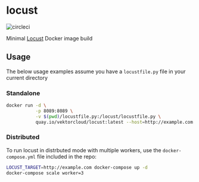 # locust

![circleci][circleci]

Minimal [Locust](https://github.com/locustio/locust) Docker image build

## Usage

The below usage examples assume you have a `locustfile.py` file in your current directory

### Standalone

```bash
docker run -d \
           -p 8089:8089 \
           -v $(pwd)/locustfile.py:/locust/locustfile.py \
           quay.io/vektorcloud/locust:latest --host=http://example.com
```

### Distributed

To run locust in distrbuted mode with multiple workers, use the `docker-compose.yml` file included in the repo:
```bash
LOCUST_TARGET=http://example.com docker-compose up -d
docker-compose scale worker=3
```

[circleci]: https://img.shields.io/circleci/project/github/vektorcloud/locust.svg "locust"
